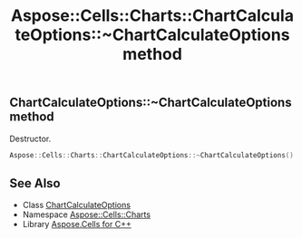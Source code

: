 ﻿---
title: Aspose::Cells::Charts::ChartCalculateOptions::~ChartCalculateOptions method
linktitle: ~ChartCalculateOptions
second_title: Aspose.Cells for C++ API Reference
description: 'Aspose::Cells::Charts::ChartCalculateOptions::~ChartCalculateOptions method. Destructor in C++.'
type: docs
weight: 200
url: /cpp/aspose.cells.charts/chartcalculateoptions/~chartcalculateoptions/
---
## ChartCalculateOptions::~ChartCalculateOptions method


Destructor.

```cpp
Aspose::Cells::Charts::ChartCalculateOptions::~ChartCalculateOptions()
```

## See Also

* Class [ChartCalculateOptions](../)
* Namespace [Aspose::Cells::Charts](../../)
* Library [Aspose.Cells for C++](../../../)
